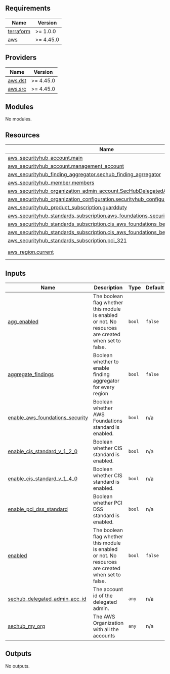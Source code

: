 <!-- BEGIN_TF_DOCS -->
## Requirements

| Name | Version |
|------|---------|
| <a name="requirement_terraform"></a> [terraform](#requirement\_terraform) | >= 1.0.0 |
| <a name="requirement_aws"></a> [aws](#requirement\_aws) | >= 4.45.0 |

## Providers

| Name | Version |
|------|---------|
| <a name="provider_aws.dst"></a> [aws.dst](#provider\_aws.dst) | >= 4.45.0 |
| <a name="provider_aws.src"></a> [aws.src](#provider\_aws.src) | >= 4.45.0 |

## Modules

No modules.

## Resources

| Name | Type |
|------|------|
| [aws_securityhub_account.main](https://registry.terraform.io/providers/hashicorp/aws/latest/docs/resources/securityhub_account) | resource |
| [aws_securityhub_account.management_account](https://registry.terraform.io/providers/hashicorp/aws/latest/docs/resources/securityhub_account) | resource |
| [aws_securityhub_finding_aggregator.sechub_finding_agrregator](https://registry.terraform.io/providers/hashicorp/aws/latest/docs/resources/securityhub_finding_aggregator) | resource |
| [aws_securityhub_member.members](https://registry.terraform.io/providers/hashicorp/aws/latest/docs/resources/securityhub_member) | resource |
| [aws_securityhub_organization_admin_account.SecHubDelegatedAdmin](https://registry.terraform.io/providers/hashicorp/aws/latest/docs/resources/securityhub_organization_admin_account) | resource |
| [aws_securityhub_organization_configuration.securityhub_configuration](https://registry.terraform.io/providers/hashicorp/aws/latest/docs/resources/securityhub_organization_configuration) | resource |
| [aws_securityhub_product_subscription.guardduty](https://registry.terraform.io/providers/hashicorp/aws/latest/docs/resources/securityhub_product_subscription) | resource |
| [aws_securityhub_standards_subscription.aws_foundations_security](https://registry.terraform.io/providers/hashicorp/aws/latest/docs/resources/securityhub_standards_subscription) | resource |
| [aws_securityhub_standards_subscription.cis_aws_foundations_benchmark_v1_2_0](https://registry.terraform.io/providers/hashicorp/aws/latest/docs/resources/securityhub_standards_subscription) | resource |
| [aws_securityhub_standards_subscription.cis_aws_foundations_benchmark_v1_4_0](https://registry.terraform.io/providers/hashicorp/aws/latest/docs/resources/securityhub_standards_subscription) | resource |
| [aws_securityhub_standards_subscription.pci_321](https://registry.terraform.io/providers/hashicorp/aws/latest/docs/resources/securityhub_standards_subscription) | resource |
| [aws_region.current](https://registry.terraform.io/providers/hashicorp/aws/latest/docs/data-sources/region) | data source |

## Inputs

| Name | Description | Type | Default | Required |
|------|-------------|------|---------|:--------:|
| <a name="input_agg_enabled"></a> [agg\_enabled](#input\_agg\_enabled) | The boolean flag whether this module is enabled or not. No resources are created when set to false. | `bool` | `false` | no |
| <a name="input_aggregate_findings"></a> [aggregate\_findings](#input\_aggregate\_findings) | Boolean whether to enable finding aggregator for every region | `bool` | `false` | no |
| <a name="input_enable_aws_foundations_security"></a> [enable\_aws\_foundations\_security](#input\_enable\_aws\_foundations\_security) | Boolean whether AWS Foundations standard is enabled. | `bool` | n/a | yes |
| <a name="input_enable_cis_standard_v_1_2_0"></a> [enable\_cis\_standard\_v\_1\_2\_0](#input\_enable\_cis\_standard\_v\_1\_2\_0) | Boolean whether CIS standard is enabled. | `bool` | n/a | yes |
| <a name="input_enable_cis_standard_v_1_4_0"></a> [enable\_cis\_standard\_v\_1\_4\_0](#input\_enable\_cis\_standard\_v\_1\_4\_0) | Boolean whether CIS standard is enabled. | `bool` | n/a | yes |
| <a name="input_enable_pci_dss_standard"></a> [enable\_pci\_dss\_standard](#input\_enable\_pci\_dss\_standard) | Boolean whether PCI DSS standard is enabled. | `bool` | n/a | yes |
| <a name="input_enabled"></a> [enabled](#input\_enabled) | The boolean flag whether this module is enabled or not. No resources are created when set to false. | `bool` | `false` | no |
| <a name="input_sechub_delegated_admin_acc_id"></a> [sechub\_delegated\_admin\_acc\_id](#input\_sechub\_delegated\_admin\_acc\_id) | The account id of the delegated admin. | `any` | n/a | yes |
| <a name="input_sechub_my_org"></a> [sechub\_my\_org](#input\_sechub\_my\_org) | The AWS Organization with all the accounts | `any` | n/a | yes |

## Outputs

No outputs.
<!-- END_TF_DOCS -->